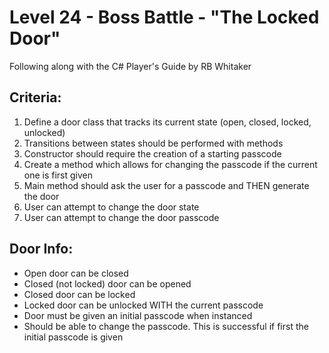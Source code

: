 # Level 24 - Boss Battle - "The Locked Door"
Following along with the C# Player's Guide by RB Whitaker
## Criteria:
1. Define a door class that tracks its current state (open, closed, locked, unlocked)
2. Transitions between states should be performed with methods
3. Constructor should require the creation of a starting passcode
4. Create a method which allows for changing the passcode if the current one is first given
5. Main method should ask the user for a passcode and THEN generate the door
6. User can attempt to change the door state
7. User can attempt to change the door passcode

## Door Info:
- Open door can be closed
- Closed (not locked) door can be opened
- Closed door can be locked
- Locked door can be unlocked WITH the current passcode
- Door must be given an initial passcode when instanced
- Should be able to change the passcode. This is successful if first the initial passcode is given
